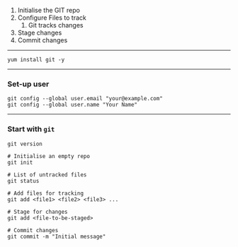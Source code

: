 1. Initialise the GIT repo
2. Configure Files to track
   1. Git tracks changes
3. Stage changes
4. Commit changes

---

```
yum install git -y
```

---

### Set-up user

```
git config --global user.email "your@example.com"
git config --global user.name "Your Name"
```

---

### Start with `git` 

```
git version

# Initialise an empty repo
git init

# List of untracked files
git status

# Add files for tracking
git add <file1> <file2> <file3> ...

# Stage for changes
git add <file-to-be-staged>

# Commit changes
git commit -m "Initial message"
```


